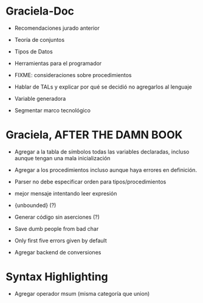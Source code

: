 # Graciela-Doc
- Recomendaciones jurado anterior

- Teoría de conjuntos

- Tipos de Datos

- Herramientas para el programador

- FIXME: consideraciones sobre procedimientos

- Hablar de TALs y explicar por qué se decidió no agregarlos al lenguaje

- Variable generadora

- Segmentar marco tecnológico

# Graciela, AFTER THE DAMN BOOK
- Agregar a la tabla de símbolos todas las variables declaradas, incluso aunque
  tengan una mala inicialización
- Agregar a los procedimientos incluso aunque haya errores en definición.

- Parser no debe especificar orden para tipos/procedimientos

- mejor mensaje intentando leer expresión

- {unbounded} (?)
- Generar código sin aserciones (?)

- Save dumb people from bad char

- Only first five errors given by default

- Agregar backend de conversiones

# Syntax Highlighting
- Agregar operador msum (misma categoría que union)
